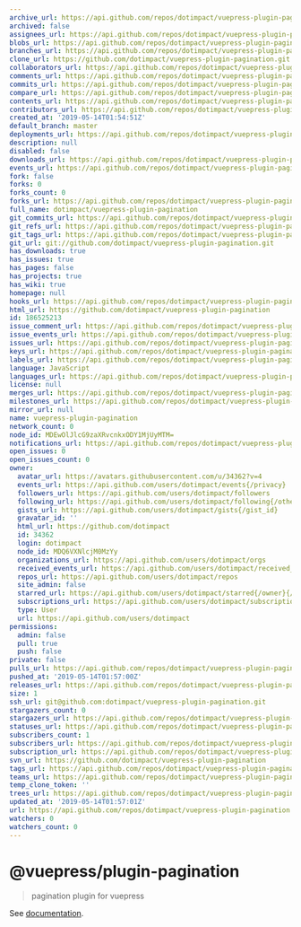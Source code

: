 ```yaml
---
archive_url: https://api.github.com/repos/dotimpact/vuepress-plugin-pagination/{archive_format}{/ref}
archived: false
assignees_url: https://api.github.com/repos/dotimpact/vuepress-plugin-pagination/assignees{/user}
blobs_url: https://api.github.com/repos/dotimpact/vuepress-plugin-pagination/git/blobs{/sha}
branches_url: https://api.github.com/repos/dotimpact/vuepress-plugin-pagination/branches{/branch}
clone_url: https://github.com/dotimpact/vuepress-plugin-pagination.git
collaborators_url: https://api.github.com/repos/dotimpact/vuepress-plugin-pagination/collaborators{/collaborator}
comments_url: https://api.github.com/repos/dotimpact/vuepress-plugin-pagination/comments{/number}
commits_url: https://api.github.com/repos/dotimpact/vuepress-plugin-pagination/commits{/sha}
compare_url: https://api.github.com/repos/dotimpact/vuepress-plugin-pagination/compare/{base}...{head}
contents_url: https://api.github.com/repos/dotimpact/vuepress-plugin-pagination/contents/{+path}
contributors_url: https://api.github.com/repos/dotimpact/vuepress-plugin-pagination/contributors
created_at: '2019-05-14T01:54:51Z'
default_branch: master
deployments_url: https://api.github.com/repos/dotimpact/vuepress-plugin-pagination/deployments
description: null
disabled: false
downloads_url: https://api.github.com/repos/dotimpact/vuepress-plugin-pagination/downloads
events_url: https://api.github.com/repos/dotimpact/vuepress-plugin-pagination/events
fork: false
forks: 0
forks_count: 0
forks_url: https://api.github.com/repos/dotimpact/vuepress-plugin-pagination/forks
full_name: dotimpact/vuepress-plugin-pagination
git_commits_url: https://api.github.com/repos/dotimpact/vuepress-plugin-pagination/git/commits{/sha}
git_refs_url: https://api.github.com/repos/dotimpact/vuepress-plugin-pagination/git/refs{/sha}
git_tags_url: https://api.github.com/repos/dotimpact/vuepress-plugin-pagination/git/tags{/sha}
git_url: git://github.com/dotimpact/vuepress-plugin-pagination.git
has_downloads: true
has_issues: true
has_pages: false
has_projects: true
has_wiki: true
homepage: null
hooks_url: https://api.github.com/repos/dotimpact/vuepress-plugin-pagination/hooks
html_url: https://github.com/dotimpact/vuepress-plugin-pagination
id: 186525213
issue_comment_url: https://api.github.com/repos/dotimpact/vuepress-plugin-pagination/issues/comments{/number}
issue_events_url: https://api.github.com/repos/dotimpact/vuepress-plugin-pagination/issues/events{/number}
issues_url: https://api.github.com/repos/dotimpact/vuepress-plugin-pagination/issues{/number}
keys_url: https://api.github.com/repos/dotimpact/vuepress-plugin-pagination/keys{/key_id}
labels_url: https://api.github.com/repos/dotimpact/vuepress-plugin-pagination/labels{/name}
language: JavaScript
languages_url: https://api.github.com/repos/dotimpact/vuepress-plugin-pagination/languages
license: null
merges_url: https://api.github.com/repos/dotimpact/vuepress-plugin-pagination/merges
milestones_url: https://api.github.com/repos/dotimpact/vuepress-plugin-pagination/milestones{/number}
mirror_url: null
name: vuepress-plugin-pagination
network_count: 0
node_id: MDEwOlJlcG9zaXRvcnkxODY1MjUyMTM=
notifications_url: https://api.github.com/repos/dotimpact/vuepress-plugin-pagination/notifications{?since,all,participating}
open_issues: 0
open_issues_count: 0
owner:
  avatar_url: https://avatars.githubusercontent.com/u/34362?v=4
  events_url: https://api.github.com/users/dotimpact/events{/privacy}
  followers_url: https://api.github.com/users/dotimpact/followers
  following_url: https://api.github.com/users/dotimpact/following{/other_user}
  gists_url: https://api.github.com/users/dotimpact/gists{/gist_id}
  gravatar_id: ''
  html_url: https://github.com/dotimpact
  id: 34362
  login: dotimpact
  node_id: MDQ6VXNlcjM0MzYy
  organizations_url: https://api.github.com/users/dotimpact/orgs
  received_events_url: https://api.github.com/users/dotimpact/received_events
  repos_url: https://api.github.com/users/dotimpact/repos
  site_admin: false
  starred_url: https://api.github.com/users/dotimpact/starred{/owner}{/repo}
  subscriptions_url: https://api.github.com/users/dotimpact/subscriptions
  type: User
  url: https://api.github.com/users/dotimpact
permissions:
  admin: false
  pull: true
  push: false
private: false
pulls_url: https://api.github.com/repos/dotimpact/vuepress-plugin-pagination/pulls{/number}
pushed_at: '2019-05-14T01:57:00Z'
releases_url: https://api.github.com/repos/dotimpact/vuepress-plugin-pagination/releases{/id}
size: 1
ssh_url: git@github.com:dotimpact/vuepress-plugin-pagination.git
stargazers_count: 0
stargazers_url: https://api.github.com/repos/dotimpact/vuepress-plugin-pagination/stargazers
statuses_url: https://api.github.com/repos/dotimpact/vuepress-plugin-pagination/statuses/{sha}
subscribers_count: 1
subscribers_url: https://api.github.com/repos/dotimpact/vuepress-plugin-pagination/subscribers
subscription_url: https://api.github.com/repos/dotimpact/vuepress-plugin-pagination/subscription
svn_url: https://github.com/dotimpact/vuepress-plugin-pagination
tags_url: https://api.github.com/repos/dotimpact/vuepress-plugin-pagination/tags
teams_url: https://api.github.com/repos/dotimpact/vuepress-plugin-pagination/teams
temp_clone_token: ''
trees_url: https://api.github.com/repos/dotimpact/vuepress-plugin-pagination/git/trees{/sha}
updated_at: '2019-05-14T01:57:01Z'
url: https://api.github.com/repos/dotimpact/vuepress-plugin-pagination
watchers: 0
watchers_count: 0
---
```


# @vuepress/plugin-pagination

> pagination plugin for vuepress

See [documentation](https://v1.vuepress.vuejs.org/plugin/official/plugin-pagination.html).
